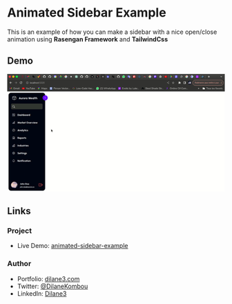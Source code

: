 # Animated Sidebar Example

This is an example of how you can make a sidebar with a nice open/close animation using **Rasengan Framework** and **TailwindCss**

## Demo

![Watch the video](./src/assets/pic.gif)

## Links

### Project

- Live Demo: [animated-sidebar-example](https://animated-sidebar-sigma.vercel.app/)

### Author

- Portfolio: [dilane3.com](https://dilane3.com)
- Twitter: [@DilaneKombou](https://twitter.com/DilaneKombou)
- LinkedIn: [Dilane3](https://www.linkedin.com/in/dilane3-6824b2207/)
